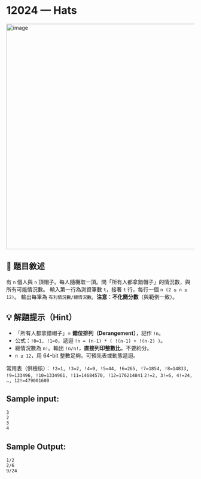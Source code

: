 # 12024 — Hats
<img width="669" height="603" alt="image" src="https://github.com/user-attachments/assets/ef7540a3-1d1f-4b4e-98c8-981b122f2da0" />

## 📘 題目敘述

有 `n` 個人與 `n` 頂帽子。每人隨機取一頂。問「所有人都拿錯帽子」的情況數，與所有可能情況數。
輸入第一行為測資筆數 `t`，接著 `t` 行，每行一個 `n (2 ≤ n ≤ 12)`。
輸出每筆為 `有利情況數/總情況數`。**注意：不化簡分數**（與範例一致）。

## 💡 解題提示（Hint）

* 「所有人都拿錯帽子」= **錯位排列（Derangement）**，記作 `!n`。
* 公式：`!0=1, !1=0`，遞迴 `!n = (n-1) * ( !(n-1) + !(n-2) )`。
* 總情況數為 `n!`。輸出 `!n/n!`，**直接列印整數比**，不要約分。
* `n ≤ 12`，用 64-bit 整數足夠。可預先表或動態遞迴。

常用表（供檢核）：
`!2=1, !3=2, !4=9, !5=44, !6=265, !7=1854, !8=14833, !9=133496, !10=1334961, !11=14684570, !12=176214841`
`2!=2, 3!=6, 4!=24, …, 12!=479001600`

## Sample input:

```
3
2
3
4
```

## Sample Output:

```
1/2
2/6
9/24
```
